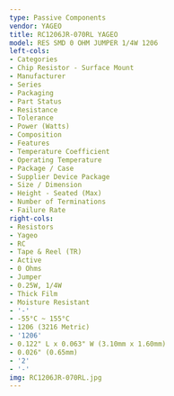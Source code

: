 ```yaml
---
type: Passive Components
vendor: YAGEO
title: RC1206JR-070RL YAGEO
model: RES SMD 0 OHM JUMPER 1/4W 1206
left-cols:
- Categories
- Chip Resistor - Surface Mount
- Manufacturer
- Series
- Packaging 
- Part Status
- Resistance
- Tolerance
- Power (Watts)
- Composition
- Features
- Temperature Coefficient
- Operating Temperature
- Package / Case
- Supplier Device Package
- Size / Dimension
- Height - Seated (Max)
- Number of Terminations
- Failure Rate
right-cols:
- Resistors
- Yageo
- RC
- Tape & Reel (TR) 
- Active
- 0 Ohms
- Jumper
- 0.25W, 1/4W
- Thick Film
- Moisture Resistant
- '-'
- -55°C ~ 155°C
- 1206 (3216 Metric)
- '1206'
- 0.122" L x 0.063" W (3.10mm x 1.60mm)
- 0.026" (0.65mm)
- '2'
- '-'
img: RC1206JR-070RL.jpg
---
```

